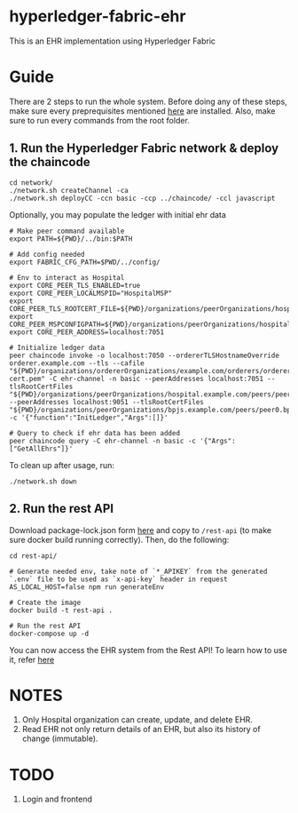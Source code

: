 # hyperledger-fabric-ehr

This is an EHR implementation using Hyperledger Fabric

# Guide

There are 2 steps to run the whole system. Before doing any of these steps, make sure every preprequisites mentioned [here](https://hyperledger-fabric.readthedocs.io/en/release-2.5/prereqs.html) are installed. Also, make sure to run every commands from the root folder.

## 1. Run the Hyperledger Fabric network & deploy the chaincode

```
cd network/
./network.sh createChannel -ca
./network.sh deployCC -ccn basic -ccp ../chaincode/ -ccl javascript
```

Optionally, you may populate the ledger with initial ehr data

```
# Make peer command available
export PATH=${PWD}/../bin:$PATH

# Add config needed
export FABRIC_CFG_PATH=$PWD/../config/

# Env to interact as Hospital
export CORE_PEER_TLS_ENABLED=true
export CORE_PEER_LOCALMSPID="HospitalMSP"
export CORE_PEER_TLS_ROOTCERT_FILE=${PWD}/organizations/peerOrganizations/hospital.example.com/peers/peer0.hospital.example.com/tls/ca.crt
export CORE_PEER_MSPCONFIGPATH=${PWD}/organizations/peerOrganizations/hospital.example.com/users/Admin@hospital.example.com/msp
export CORE_PEER_ADDRESS=localhost:7051

# Initialize ledger data
peer chaincode invoke -o localhost:7050 --ordererTLSHostnameOverride orderer.example.com --tls --cafile "${PWD}/organizations/ordererOrganizations/example.com/orderers/orderer.example.com/msp/tlscacerts/tlsca.example.com-cert.pem" -C ehr-channel -n basic --peerAddresses localhost:7051 --tlsRootCertFiles "${PWD}/organizations/peerOrganizations/hospital.example.com/peers/peer0.hospital.example.com/tls/ca.crt" --peerAddresses localhost:9051 --tlsRootCertFiles "${PWD}/organizations/peerOrganizations/bpjs.example.com/peers/peer0.bpjs.example.com/tls/ca.crt" -c '{"function":"InitLedger","Args":[]}'

# Query to check if ehr data has been added
peer chaincode query -C ehr-channel -n basic -c '{"Args":["GetAllEhrs"]}'
```

To clean up after usage, run:

```
./network.sh down
```

## 2. Run the rest API

Download package-lock.json form [here](https://drive.google.com/file/d/1HHagYyDumBfz2HgsAuCcK2BY-iySpFtI/view?usp=sharing) and copy to `/rest-api` (to make sure docker build running correctly). Then, do the following:

```
cd rest-api/

# Generate needed env, take note of `*_APIKEY` from the generated `.env` file to be used as `x-api-key` header in request
AS_LOCAL_HOST=false npm run generateEnv

# Create the image
docker build -t rest-api .

# Run the rest API
docker-compose up -d
```

You can now access the EHR system from the Rest API! To learn how to use it, refer [here](https://www.postman.com/technical-geoscientist-15115418/workspace/ehr-sisdis)

# NOTES

1. Only Hospital organization can create, update, and delete EHR.
2. Read EHR not only return details of an EHR, but also its history of change (immutable).

# TODO

1. Login and frontend

